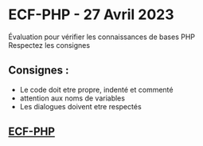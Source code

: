 # ECF-PHP - 27 Avril 2023
Évaluation pour vérifier les connaissances de bases PHP  
Respectez les consignes  
## Consignes :  
* Le code doit etre propre, indenté et commenté
* attention aux noms de variables
* Les dialogues doivent etre respectés

## [ECF-PHP](./profile/Doc/ECF-PHP.pdf)&nbsp;&nbsp;
